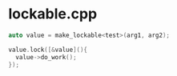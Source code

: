 # lockable.cpp

```C++
auto value = make_lockable<test>(arg1, arg2);

value.lock([&value](){
  value->do_work();
});
```
